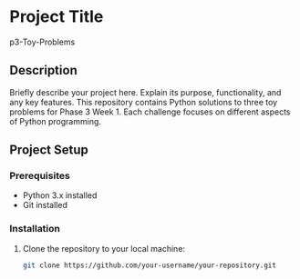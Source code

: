 # Project Title
p3-Toy-Problems

## Description

Briefly describe your project here. Explain its purpose, functionality, and any key features.
This repository contains Python solutions to three toy problems for Phase 3 Week 1. Each challenge focuses on different aspects of Python programming.

## Project Setup

### Prerequisites
- Python 3.x installed
- Git installed

### Installation

1. Clone the repository to your local machine:
   ```bash
   git clone https://github.com/your-username/your-repository.git
